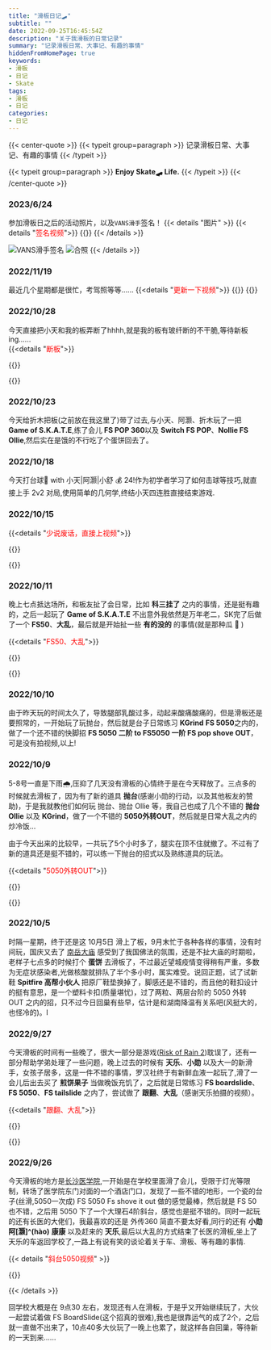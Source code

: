 ```yaml
---
title: "滑板日记🛹"
subtitle: ""
date: 2022-09-25T16:45:54Z
description: "关于我滑板的日常记录"
summary: "记录滑板日常、大事记、有趣的事情"
hiddenFromHomePage: true
keywords:
- 滑板
- 日记
- Skate
tags:
- 滑板
- 日记
categories:
- 日记
---
```


{{< center-quote >}}
{{< typeit group=paragraph >}}
记录滑板日常、大事记、有趣的事情
{{< /typeit >}}

{{< typeit group=paragraph >}}
**Enjoy Skate🛹 Life.**
{{< /typeit >}}
{{< /center-quote >}}

### 2023/6/24
参加滑板日之后的活动照片，以及`VANS滑手`签名！
{{< details "图片" >}}
{{< details "<font color=red>签名视频</font>">}}
{{<bilibili BV1AX4y1s76m>}}
{{< /details >}}

![VANS滑手签名](images/1687961158202.webp " ")
![合照](images/1687961143840.webp " ")
{{< /details >}}

### 2022/11/19
最近几个星期都是很忙，考驾照等等......
{{<details "<font color=red>更新一下视频</font>">}}
{{<bilibili BV1eg411v7AR>}}
{{</details>}}


### 2022/10/28

今天直接把小天和我的板弄断了hhhh,就是我的板有玻纤断的不干脆,等待新板ing......  
{{<details "<font color=red>断板</font>">}}

{{<bilibili BV1BP411P7FB>}}

{{</details>}}


### 2022/10/23

今天给折木把板(之前放在我这里了)带了过去,与小天、阿灏、折木玩了一把 **Game of S.K.A.T.E**,练了会儿 **FS POP 360**以及 **Switch FS POP**、**Nollie FS Ollie**,然后实在是饿的不行吃了个蛋饼回去了。

### 2022/10/18

今天打台球:8ball: with 小天|阿灏|小舒 :moneybag: 24!作为初学者学习了如何击球等技巧,就直接上手 2v2 对局,使用简单的几何学,终结小天四连胜直接结束游戏.

### 2022/10/15
{{<details "<font color=red>少说废话，直接上视频</font>">}}

{{<bilibili BV15W4y1J7FC>}}

{{</details>}}

### 2022/10/11

晚上七点抵达场所，和板友扯了会日常，比如 **科三挂了** 之内的事情，还是挺有趣的，之后一起玩了 **Game of S.K.A.T.E** 不出意外我依然是万年老二，SK完了后做了一个 **FS50**、**大乱**，最后就是开始扯一些 **有的没的** 的事情(就是那种瓜 :watermelon: )

{{<details "<font color=red>FS50、大乱</font>">}}

{{<bilibili BV1tV4y1L7Zg>}}

{{</details>}}

### 2022/10/10

由于昨天玩的时间太久了，导致腿部乳酸过多，动起来酸痛酸痛的，但是滑板还是要照常的，一开始玩了玩抛台，然后就是台子日常练习 **KGrind** **FS 5050**之内的，做了一个还不错的快脚招 **FS 5050 二阶 to FS5050 一阶 FS pop shove OUT**，可是没有拍视频,以上!

### 2022/10/9

5-8号一直是下雨:cloud_with_rain:,压抑了几天没有滑板的心情终于是在今天释放了。三点多的时候就去滑板了，因为有了新的道具 **抛台**(感谢小勋的行动，以及其他板友的赞助)，于是我就教他们如何玩 抛台、抛台 Ollie 等，我自己也成了几个不错的 **抛台Ollie** 以及 **KGrind**，做了一个不错的 **5050外转OUT**，然后就是日常大乱之内的炒冷饭...

由于今天出来的比较早，一共玩了5个小时多了，腿实在顶不住就撤了。不过有了新的道具还是挺不错的，可以练一下抛台的招式以及熟练道具的玩法。

{{<details "<font color=red>5050外转OUT</font>">}}

{{<bilibili BV1BW4y1H7ce>}}

{{</details>}}

### 2022/10/5

时隔一星期，终于还是这 10月5日 滑上了板，9月末忙于各种各样的事情，没有时间玩，国庆又去了 [南岳大庙](https://map.baidu.com/search/%E5%8D%97%E5%B2%B3%E5%A4%A7%E5%BA%99/@12550198.37335,3135097.60472,18z?querytype=s&da_src=shareurl&wd=%E5%8D%97%E5%B2%B3%E5%A4%A7%E5%BA%99&c=158&src=0&wd2=%E8%A1%A1%E9%98%B3%E5%B8%82%E5%8D%97%E5%B2%B3%E5%8C%BA&pn=0&sug=1&l=12&b=(12511713.72,3228026.27;12634593.72,3288186.27)&from=webmap&biz_forward=%7B%22scaler%22:1,%22styles%22:%22pl%22%7D&sug_forward=925c550f1f9d82b25a3ac87c&device_ratio=1) 感受到了我国佛法的氛围，还是不扯大庙的时期啦，老样子七点多的时候打个 **蛋饼** 去滑板了，不过最近望城疫情变得稍有严重，多数为无症状感染者,光做核酸就排队了半个多小时，属实难受。说回正题，试了试新鞋 **Spitfire 高帮小伙人** 把原厂鞋垫换掉了，脚感还是不错的，而且他的鞋扣设计的挺有意思，是一个塑料卡扣(质量堪忧)，过了两粒、两层台阶的 5050 外转 OUT 之内的招，只不过今日回巢有些早，估计是和湖南降温有关系吧(风挺大的，也怪冷的)。l

### 2022/9/27

今天滑板的时间有一些晚了，很大一部分是游戏([Risk of Rain 2](https://riskofrain2.fandom.com/))耽误了，还有一部分帮助学弟处理了一些问题，晚上过去的时候有 **天乐**、**小勋** 以及大一的新滑手，女孩子居多，这是一件不错的事情，罗汉社终于有新鲜血液一起玩了,滑了一会儿后出去买了 **煎饼果子** 当做晚饭充饥了，之后就是日常练习 **FS boardslide**、**FS 5050**、**FS tailslide** 之内了，尝试做了 **跟翻**、**大乱**（感谢天乐拍摄的视频）。

{{<details "<font color=red>跟翻、大乱</font>">}}

{{<bilibili BV18d4y1z7P3>}}

{{</details>}}

### 2022/9/26

今天滑板的地方是[长沙医学院](https://map.baidu.com/search/%E9%95%BF%E6%B2%99%E5%8C%BB%E5%AD%A6%E9%99%A2/@12565861.34445,3266640.297355,18z?querytype=s&da_src=shareurl&wd=%E9%95%BF%E6%B2%99%E5%8C%BB%E5%AD%A6%E9%99%A2&c=158&src=0&wd2=%E9%95%BF%E6%B2%99%E5%B8%82%E6%9C%9B%E5%9F%8E%E5%8C%BA&pn=0&sug=1&l=13&b=(12548675,3249479;12583235,3306439)&from=webmap&biz_forward=%7B%22scaler%22:1,%22styles%22:%22pl%22%7D&sug_forward=a47e3eaad6bb6ff9400245d4&device_ratio=1),一开始是在学校里面滑了会儿，受限于灯光等限制，转场了医学院东门对面的一个酒店门口，发现了一些不错的地形，一个瓷的台子(丝滑,5050一次成) FS 5050 Fs shove it out 做的感觉最棒，然后就是 FS 50 也不错，之后用 5050 下了一个大理石4阶斜台，感觉也是挺不错的。同时一起玩的还有长医的大佬们，我最喜欢的还是 外传360 简直不要太好看,同行的还有 **小勋** **阿[灏]^(hào)** **康康** 以及赶来的 **天乐**,最后以大乱的方式结束了长医的滑板,坐上了天乐的车返回学校了,一路上有说有笑的谈论着关于车、滑板、等有趣的事情.

{{< details "<font color='red'>斜台5050视频</font>" >}}

{{<bilibili BV15V4y1T7f2>}}

{{< /details >}}

回学校大概是在 9点30 左右，发现还有人在滑板，于是乎又开始继续玩了，大伙一起尝试着做 FS BoardSlide(这个招真的很难),我也是很靠运气的成了2个，之后就一直做不出来了，10点40多大伙玩了一晚上也累了，就这样各自回巢，等待新的一天到来......
